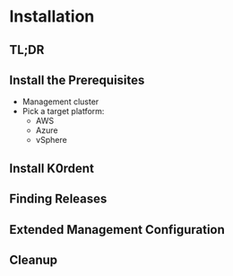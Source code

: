 # Installation

## TL;DR
## Install the Prerequisites
- Management cluster
- Pick a target platform:
    - AWS
    - Azure
    - vSphere
## Install K0rdent

## Finding Releases
## Extended Management Configuration
## Cleanup


